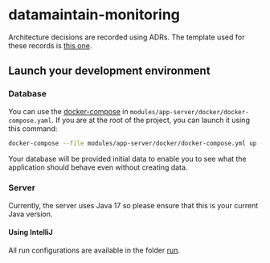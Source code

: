# datamaintain-monitoring

Architecture decisions are recorded using ADRs. The template used for these records is [this one](https://github.com/joelparkerhenderson/architecture-decision-record/blob/main/templates/decision-record-template-by-michael-nygard/index.md).

## Launch your development environment
### Database
You can use the [docker-compose](modules/app-server/docker/docker-compose.yaml) in `modules/app-server/docker/docker-compose.yaml`. If you are at the root of the project, you can launch it using this command:

```bash
docker-compose --file modules/app-server/docker/docker-compose.yml up -d
```

Your database will be provided initial data to enable you to see what the application should behave even without creating data. 

### Server
Currently, the server uses Java 17 so please ensure that this is your current Java version.

#### Using IntelliJ
All run configurations are available in the folder [run](run).